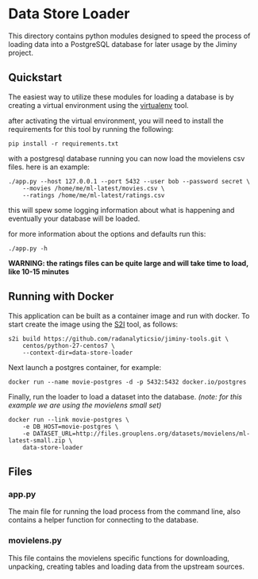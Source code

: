 # Data Store Loader

This directory contains python modules designed to speed the process of
loading data into a PostgreSQL database for later usage by the Jiminy project.

## Quickstart

The easiest way to utilize these modules for loading a database is by
creating a virtual environment using the
[virtualenv](https://pypi.python.org/pypi/virtualenv) tool.

after activating the virtual environment, you will need to install the
requirements for this tool by running the following:

    pip install -r requirements.txt

with a postgresql database running you can now load the movielens csv files.
here is an example:

    ./app.py --host 127.0.0.1 --port 5432 --user bob --password secret \
        --movies /home/me/ml-latest/movies.csv \
        --ratings /home/me/ml-latest/ratings.csv

this will spew some logging information about what is happening and eventually
your database will be loaded.

for more information about the options and defaults run this:

    ./app.py -h


**WARNING: the ratings files can be quite large and will take time to load,
    like 10-15 minutes**

## Running with Docker

This application can be built as a container image and run with docker. To
start create the image using the
[S2I](https://github.com/openshift/source-to-image) tool, as follows:

```
s2i build https://github.com/radanalyticsio/jiminy-tools.git \
    centos/python-27-centos7 \
    --context-dir=data-store-loader
```

Next launch a postgres container, for example:

```
docker run --name movie-postgres -d -p 5432:5432 docker.io/postgres
```

Finally, run the loader to load a dataset into the database. *(note: for this
example we are using the movielens small set)*

```
docker run --link movie-postgres \
    -e DB_HOST=movie-postgres \
    -e DATASET_URL=http://files.grouplens.org/datasets/movielens/ml-latest-small.zip \
    data-store-loader
```

## Files

### app.py

The main file for running the load process from the command line, also
contains a helper function for connecting to the database.

### movielens.py

This file contains the movielens specific functions for downloading,
unpacking, creating tables and loading data from the upstream sources.
